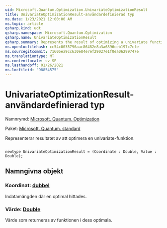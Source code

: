 ```yaml
---
uid: Microsoft.Quantum.Optimization.UnivariateOptimizationResult
title: UnivariateOptimizationResult-användardefinierad typ
ms.date: 1/23/2021 12:00:00 AM
ms.topic: article
qsharp.kind: udt
qsharp.namespace: Microsoft.Quantum.Optimization
qsharp.name: UnivariateOptimizationResult
qsharp.summary: Represents the result of optimizing a univariate function.
ms.openlocfilehash: cc54c0035796aac86482e8a3a6896ceb197c7cfe
ms.sourcegitcommit: 71605ea9cc630e84e7ef29027e1f0ea06299747e
ms.translationtype: MT
ms.contentlocale: sv-SE
ms.lasthandoff: 01/26/2021
ms.locfileid: "98854575"
---
```

# <a name="univariateoptimizationresult-user-defined-type"></a>UnivariateOptimizationResult-användardefinierad typ

Namnrymd: [Microsoft. Quantum. Optimization](xref:Microsoft.Quantum.Optimization)

Paket: [Microsoft. Quantum. standard](https://nuget.org/packages/Microsoft.Quantum.Standard)


Representerar resultatet av att optimera en univariate-funktion.

```qsharp

newtype UnivariateOptimizationResult = (Coordinate : Double, Value : Double);
```



## <a name="named-items"></a>Namngivna objekt

### <a name="coordinate--double"></a>Koordinat: [dubbel](xref:microsoft.quantum.lang-ref.double)

Indatamängden där en optimal hittades.
### <a name="value--double"></a>Värde: [Double](xref:microsoft.quantum.lang-ref.double)

Värde som returneras av funktionen i dess optimala.